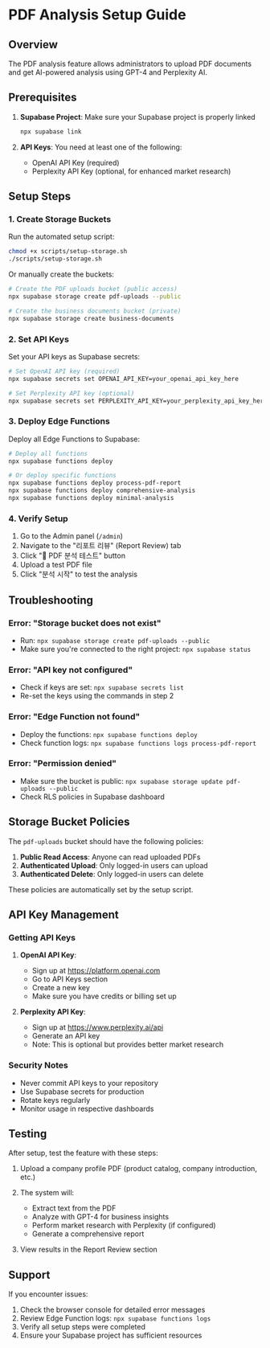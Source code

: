 # PDF Analysis Setup Guide

## Overview
The PDF analysis feature allows administrators to upload PDF documents and get AI-powered analysis using GPT-4 and Perplexity AI.

## Prerequisites

1. **Supabase Project**: Make sure your Supabase project is properly linked
   ```bash
   npx supabase link
   ```

2. **API Keys**: You need at least one of the following:
   - OpenAI API Key (required)
   - Perplexity API Key (optional, for enhanced market research)

## Setup Steps

### 1. Create Storage Buckets

Run the automated setup script:
```bash
chmod +x scripts/setup-storage.sh
./scripts/setup-storage.sh
```

Or manually create the buckets:
```bash
# Create the PDF uploads bucket (public access)
npx supabase storage create pdf-uploads --public

# Create the business documents bucket (private)
npx supabase storage create business-documents
```

### 2. Set API Keys

Set your API keys as Supabase secrets:
```bash
# Set OpenAI API key (required)
npx supabase secrets set OPENAI_API_KEY=your_openai_api_key_here

# Set Perplexity API key (optional)
npx supabase secrets set PERPLEXITY_API_KEY=your_perplexity_api_key_here
```

### 3. Deploy Edge Functions

Deploy all Edge Functions to Supabase:
```bash
# Deploy all functions
npx supabase functions deploy

# Or deploy specific functions
npx supabase functions deploy process-pdf-report
npx supabase functions deploy comprehensive-analysis
npx supabase functions deploy minimal-analysis
```

### 4. Verify Setup

1. Go to the Admin panel (`/admin`)
2. Navigate to the "리포트 리뷰" (Report Review) tab
3. Click "📄 PDF 분석 테스트" button
4. Upload a test PDF file
5. Click "분석 시작" to test the analysis

## Troubleshooting

### Error: "Storage bucket does not exist"
- Run: `npx supabase storage create pdf-uploads --public`
- Make sure you're connected to the right project: `npx supabase status`

### Error: "API key not configured"
- Check if keys are set: `npx supabase secrets list`
- Re-set the keys using the commands in step 2

### Error: "Edge Function not found"
- Deploy the functions: `npx supabase functions deploy`
- Check function logs: `npx supabase functions logs process-pdf-report`

### Error: "Permission denied"
- Make sure the bucket is public: `npx supabase storage update pdf-uploads --public`
- Check RLS policies in Supabase dashboard

## Storage Bucket Policies

The `pdf-uploads` bucket should have the following policies:

1. **Public Read Access**: Anyone can read uploaded PDFs
2. **Authenticated Upload**: Only logged-in users can upload
3. **Authenticated Delete**: Only logged-in users can delete

These policies are automatically set by the setup script.

## API Key Management

### Getting API Keys

1. **OpenAI API Key**:
   - Sign up at https://platform.openai.com
   - Go to API Keys section
   - Create a new key
   - Make sure you have credits or billing set up

2. **Perplexity API Key**:
   - Sign up at https://www.perplexity.ai/api
   - Generate an API key
   - Note: This is optional but provides better market research

### Security Notes

- Never commit API keys to your repository
- Use Supabase secrets for production
- Rotate keys regularly
- Monitor usage in respective dashboards

## Testing

After setup, test the feature with these steps:

1. Upload a company profile PDF (product catalog, company introduction, etc.)
2. The system will:
   - Extract text from the PDF
   - Analyze with GPT-4 for business insights
   - Perform market research with Perplexity (if configured)
   - Generate a comprehensive report

3. View results in the Report Review section

## Support

If you encounter issues:

1. Check the browser console for detailed error messages
2. Review Edge Function logs: `npx supabase functions logs`
3. Verify all setup steps were completed
4. Ensure your Supabase project has sufficient resources
